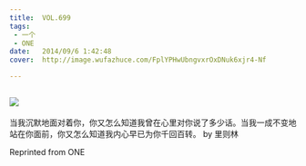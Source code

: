 ```yaml
---
title:	VOL.699
tags:
 - 一个
 - ONE
date:	2014/09/6 1:42:48
cover:	http://image.wufazhuce.com/FplYPHwUbngvxrOxDNuk6xjr4-Nf

---
```

![](http://image.wufazhuce.com/FplYPHwUbngvxrOxDNuk6xjr4-Nf)
---

当我沉默地面对着你，你又怎么知道我曾在心里对你说了多少话。当我一成不变地站在你面前，你又怎么知道我内心早已为你千回百转。 by 里则林
 
Reprinted from ONE
